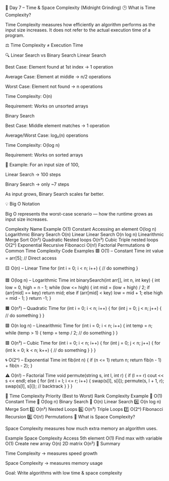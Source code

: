 🧠 Day 7 – Time & Space Complexity (Midnight Grinding)
🕒 What is Time Complexity?

Time Complexity measures how efficiently an algorithm performs as the input size increases.
It does not refer to the actual execution time of a program.

⚖️ Time Complexity ≠ Execution Time

🔍 Linear Search vs Binary Search
Linear Search

Best Case: Element found at 1st index → 1 operation

Average Case: Element at middle → n/2 operations

Worst Case: Element not found → n operations

Time Complexity: O(n)

Requirement: Works on unsorted arrays

Binary Search

Best Case: Middle element matches → 1 operation

Average/Worst Case: log₂(n) operations

Time Complexity: O(log n)

Requirement: Works on sorted arrays

🧩 Example:
For an input size of 100,

Linear Search → 100 steps

Binary Search → only ~7 steps

As input grows, Binary Search scales far better.

💡 Big O Notation

Big O represents the worst-case scenario — how the runtime grows as input size increases.

Complexity	Name	Example
O(1)	Constant	Accessing an element
O(log n)	Logarithmic	Binary Search
O(n)	Linear	Linear Search
O(n log n)	Linearithmic	Merge Sort
O(n²)	Quadratic	Nested loops
O(n³)	Cubic	Triple nested loops
O(2ⁿ)	Exponential	Recursive Fibonacci
O(n!)	Factorial	Permutations
⚙️ Common Time Complexity Code Examples
🟩 O(1) – Constant Time
int value = arr[5];  // Direct access

🟨 O(n) – Linear Time
for (int i = 0; i < n; i++) {
    // do something
}

🟦 O(log n) – Logarithmic Time
int binarySearch(int arr[], int n, int key) {
    int low = 0, high = n - 1;
    while (low <= high) {
        int mid = (low + high) / 2;
        if (arr[mid] == key) return mid;
        else if (arr[mid] < key) low = mid + 1;
        else high = mid - 1;
    }
    return -1;
}

🟧 O(n²) – Quadratic Time
for (int i = 0; i < n; i++) {
    for (int j = 0; j < n; j++) {
        // do something
    }
}

🟪 O(n log n) – Linearithmic Time
for (int i = 0; i < n; i++) {
    int temp = n;
    while (temp > 1) {
        temp = temp / 2;
        // do something
    }
}

🟥 O(n³) – Cubic Time
for (int i = 0; i < n; i++) {
    for (int j = 0; j < n; j++) {
        for (int k = 0; k < n; k++) {
            // do something
        }
    }
}

🌀 O(2ⁿ) – Exponential Time
int fib(int n) {
    if (n <= 1) return n;
    return fib(n - 1) + fib(n - 2);
}

⚠️ O(n!) – Factorial Time
void permute(string s, int l, int r) {
    if (l == r) cout << s << endl;
    else {
        for (int i = l; i <= r; i++) {
            swap(s[l], s[i]);
            permute(s, l + 1, r);
            swap(s[l], s[i]); // backtrack
        }
    }
}

🧮 Time Complexity Priority (Best to Worst)
Rank	Complexity	Example
🥇	O(1)	Constant Time
🥈	O(log n)	Binary Search
🥉	O(n)	Linear Search
4️⃣	O(n log n)	Merge Sort
5️⃣	O(n²)	Nested Loops
6️⃣	O(n³)	Triple Loops
7️⃣	O(2ⁿ)	Fibonacci Recursion
8️⃣	O(n!)	Permutations
💾 What is Space Complexity?

Space Complexity measures how much extra memory an algorithm uses.

Example	Space Complexity
Access 5th element	O(1)
Find max with variable	O(1)
Create new array	O(n)
2D matrix	O(n²)
📘 Summary

Time Complexity → measures speed growth

Space Complexity → measures memory usage

Goal: Write algorithms with low time & space complexity